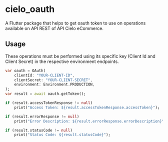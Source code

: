 # cielo_oauth

A Flutter package that helps to get oauth token to use on operations available on API REST of API Cielo eCommerce.

## Usage

These operations must be performed using its specific key (Client Id and Client Secret) in the respective environment endpoints.

```dart
var oauth = OAuth(
    clientId: "YOUR-CLIENT-ID",
    clientSecret: "YOUR-CLIENT-SECRET",
    environment: Environment.PRODUCTION,
);
var result = await oauth.getToken();

if (result.accessTokenResponse != null)
    print("Access Token: ${result.accessTokenResponse.accessToken}");

if (result.errorResponse != null)
    print("Error Description: ${result.errorResponse.errorDescription}");

if (result.statusCode != null)
    print("Status Code: ${result.statusCode}");
```